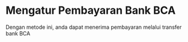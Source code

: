 
# Mengatur Pembayaran Bank BCA

 <Badge text="Goal"/> Dengan metode ini, anda dapat menerima pembayaran melalui transfer bank BCA
